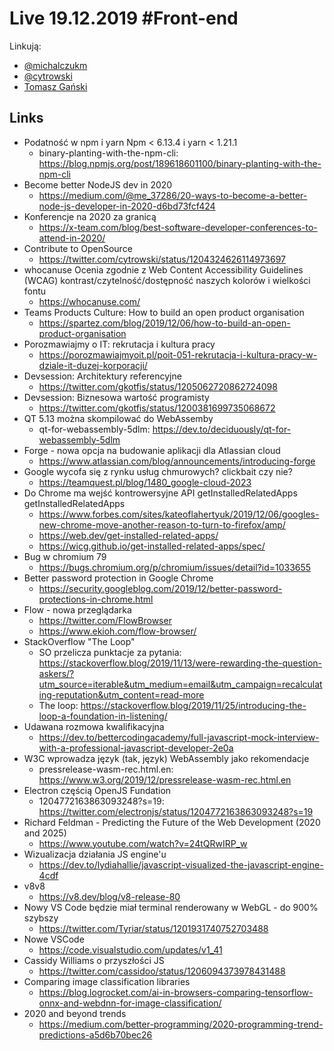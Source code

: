 # Live 19.12.2019 #Front-end

Linkują:
* [@michalczukm](https://twitter.com/michalczukm)
* [@cytrowski](https://twitter.com/cytrowski)
* [Tomasz Gański](https://www.linkedin.com/in/tomaszganski)

## Links
* Podatność w npm i yarn
  Npm < 6.13.4 i yarn < 1.21.1
  * binary-planting-with-the-npm-cli: https://blog.npmjs.org/post/189618601100/binary-planting-with-the-npm-cli
* Become better NodeJS dev in 2020
  * https://medium.com/@me_37286/20-ways-to-become-a-better-node-js-developer-in-2020-d6bd73fcf424
* Konferencje na 2020 za granicą
  * https://x-team.com/blog/best-software-developer-conferences-to-attend-in-2020/
* Contribute to OpenSource
  * https://twitter.com/cytrowski/status/1204324626114973697
* whocanuse
  Ocenia zgodnie z Web Content Accessibility Guidelines (WCAG) kontrast/czytelność/dostępność naszych kolorów i wielkości fontu
  * https://whocanuse.com/
* Teams Products Culture: How to build an open product organisation
  * https://spartez.com/blog/2019/12/06/how-to-build-an-open-product-organisation
* Porozmawiajmy o IT: rekrutacja i kultura pracy
  * https://porozmawiajmyoit.pl/poit-051-rekrutacja-i-kultura-pracy-w-dziale-it-duzej-korporacji/
* Devsession: Architektury referencyjne
  * https://twitter.com/gkotfis/status/1205062720862724098
* Devsession: Biznesowa wartość programisty
  * https://twitter.com/gkotfis/status/1200381699735068672
* QT 5.13 można skompilować do WebAssemby
  * qt-for-webassembly-5dlm: https://dev.to/deciduously/qt-for-webassembly-5dlm
* Forge - nowa opcja na budowanie aplikacji dla Atlassian cloud
  * https://www.atlassian.com/blog/announcements/introducing-forge
* Google wycofa się z rynku usług chmurowych? clickbait czy nie?
  * https://teamquest.pl/blog/1480_google-cloud-2023
* Do Chrome ma wejść kontrowersyjne API getInstalledRelatedApps
  getInstalledRelatedApps
  * https://www.forbes.com/sites/kateoflahertyuk/2019/12/06/googles-new-chrome-move-another-reason-to-turn-to-firefox/amp/
  * https://web.dev/get-installed-related-apps/
  * https://wicg.github.io/get-installed-related-apps/spec/
* Bug w chromium 79
  * https://bugs.chromium.org/p/chromium/issues/detail?id=1033655
* Better password protection in Google Chrome
  * https://security.googleblog.com/2019/12/better-password-protections-in-chrome.html
* Flow - nowa przeglądarka
  * https://twitter.com/FlowBrowser
  * https://www.ekioh.com/flow-browser/
* StackOverflow "The Loop"
  * SO przelicza punktacje za pytania: https://stackoverflow.blog/2019/11/13/were-rewarding-the-question-askers/?utm_source=iterable&utm_medium=email&utm_campaign=recalculating-reputation&utm_content=read-more
  * The loop: https://stackoverflow.blog/2019/11/25/introducing-the-loop-a-foundation-in-listening/
* Udawana rozmowa kwalifikacyjna
  * https://dev.to/bettercodingacademy/full-javascript-mock-interview-with-a-professional-javascript-developer-2e0a
* W3C wprowadza język (tak, język) WebAssembly jako rekomendacje
  * pressrelease-wasm-rec.html.en: https://www.w3.org/2019/12/pressrelease-wasm-rec.html.en
* Electron częścią OpenJS Fundation
  * 1204772163863093248?s=19: https://twitter.com/electronjs/status/1204772163863093248?s=19
* Richard Feldman - Predicting the Future of the Web Development (2020 and 2025)
  * https://www.youtube.com/watch?v=24tQRwIRP_w
* Wizualizacja działania JS engine'u
  * https://dev.to/lydiahallie/javascript-visualized-the-javascript-engine-4cdf
* v8v8
  * https://v8.dev/blog/v8-release-80
* Nowy VS Code będzie miał terminal renderowany w WebGL - do 900% szybszy
  * https://twitter.com/Tyriar/status/1201931740752703488
* Nowe VSCode
  * https://code.visualstudio.com/updates/v1_41
* Cassidy Williams o przyszłości JS
  * https://twitter.com/cassidoo/status/1206094373978431488
* Comparing image classification libraries
  * https://blog.logrocket.com/ai-in-browsers-comparing-tensorflow-onnx-and-webdnn-for-image-classification/
* 2020 and beyond trends
  * https://medium.com/better-programming/2020-programming-trend-predictions-a5d6b70bec26